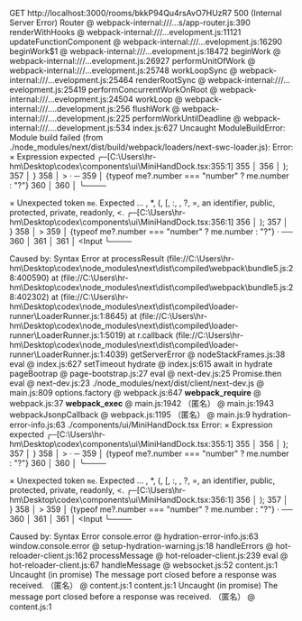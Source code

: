   GET http://localhost:3000/rooms/bkkP94Qu4rsAvO7HUzR7 500 (Internal Server Error)
Router @ webpack-internal:///…s/app-router.js:390
renderWithHooks @ webpack-internal:///…evelopment.js:11121
updateFunctionComponent @ webpack-internal:///…evelopment.js:16290
beginWork$1 @ webpack-internal:///…evelopment.js:18472
beginWork @ webpack-internal:///…evelopment.js:26927
performUnitOfWork @ webpack-internal:///…evelopment.js:25748
workLoopSync @ webpack-internal:///…evelopment.js:25464
renderRootSync @ webpack-internal:///…evelopment.js:25419
performConcurrentWorkOnRoot @ webpack-internal:///…evelopment.js:24504
workLoop @ webpack-internal:///….development.js:256
flushWork @ webpack-internal:///….development.js:225
performWorkUntilDeadline @ webpack-internal:///….development.js:534
index.js:627 Uncaught ModuleBuildError: Module build failed (from ./node_modules/next/dist/build/webpack/loaders/next-swc-loader.js):
Error: 
  × Expression expected
     ╭─[C:\Users\hr-hm\Desktop\codex\components\ui\MiniHandDock.tsx:355:1]
 355 │     </HStack>
 356 │   );
 357 │ }
 358 │         >
     ·         ─
 359 │           {typeof me?.number === "number" ? me.number : "?"}
 360 │         </Box>
 360 │ 
     ╰────

  × Unexpected token `me`. Expected ... , *,  (, [, :, , ?, =, an identifier, public, protected, private, readonly, <.
     ╭─[C:\Users\hr-hm\Desktop\codex\components\ui\MiniHandDock.tsx:356:1]
 356 │   );
 357 │ }
 358 │         >
 359 │           {typeof me?.number === "number" ? me.number : "?"}
     ·                   ──
 360 │         </Box>
 361 │ 
 361 │         <Input
     ╰────


Caused by:
    Syntax Error
    at processResult (file://C:\Users\hr-hm\Desktop\codex\node_modules\next\dist\compiled\webpack\bundle5.js:28:400590)
    at <unknown> (file://C:\Users\hr-hm\Desktop\codex\node_modules\next\dist\compiled\webpack\bundle5.js:28:402302)
    at <unknown> (file://C:\Users\hr-hm\Desktop\codex\node_modules\next\dist\compiled\loader-runner\LoaderRunner.js:1:8645)
    at <unknown> (file://C:\Users\hr-hm\Desktop\codex\node_modules\next\dist\compiled\loader-runner\LoaderRunner.js:1:5019)
    at r.callback (file://C:\Users\hr-hm\Desktop\codex\node_modules\next\dist\compiled\loader-runner\LoaderRunner.js:1:4039)
getServerError @ nodeStackFrames.js:38
eval @ index.js:627
setTimeout
hydrate @ index.js:615
await in hydrate
pageBootrap @ page-bootstrap.js:27
eval @ next-dev.js:25
Promise.then
eval @ next-dev.js:23
./node_modules/next/dist/client/next-dev.js @ main.js:809
options.factory @ webpack.js:647
__webpack_require__ @ webpack.js:37
__webpack_exec__ @ main.js:1942
（匿名） @ main.js:1943
webpackJsonpCallback @ webpack.js:1195
（匿名） @ main.js:9
hydration-error-info.js:63 ./components/ui/MiniHandDock.tsx
Error: 
  × Expression expected
     ╭─[C:\Users\hr-hm\Desktop\codex\components\ui\MiniHandDock.tsx:355:1]
 355 │     </HStack>
 356 │   );
 357 │ }
 358 │         >
     ·         ─
 359 │           {typeof me?.number === "number" ? me.number : "?"}
 360 │         </Box>
 360 │ 
     ╰────

  × Unexpected token `me`. Expected ... , *,  (, [, :, , ?, =, an identifier, public, protected, private, readonly, <.
     ╭─[C:\Users\hr-hm\Desktop\codex\components\ui\MiniHandDock.tsx:356:1]
 356 │   );
 357 │ }
 358 │         >
 359 │           {typeof me?.number === "number" ? me.number : "?"}
     ·                   ──
 360 │         </Box>
 361 │ 
 361 │         <Input
     ╰────

Caused by:
    Syntax Error
console.error @ hydration-error-info.js:63
window.console.error @ setup-hydration-warning.js:18
handleErrors @ hot-reloader-client.js:162
processMessage @ hot-reloader-client.js:239
eval @ hot-reloader-client.js:67
handleMessage @ websocket.js:52
content.js:1 Uncaught (in promise) The message port closed before a response was received.
（匿名） @ content.js:1
content.js:1 Uncaught (in promise) The message port closed before a response was received.
（匿名） @ content.js:1
